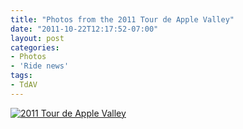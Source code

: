 ```yaml
---
title: "Photos from the 2011 Tour de Apple Valley"
date: "2011-10-22T12:17:52-07:00"
layout: post
categories:
- Photos
- 'Ride news'
tags:
- TdAV
---
```


[![2011 Tour de Apple Valley](https://farm8.staticflickr.com/7414/8930138864_ca3018e2c5_z.jpg)](https://www.flickr.com/photos/15848140@N02/albums/72157633888797786 "2011 Tour de Apple Valley")<script async="" charset="utf-8" src="//embedr.flickr.com/assets/client-code.js"></script>